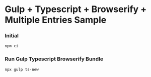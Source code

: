 # Gulp + Typescript + Browserify + Multiple Entries Sample

### Initial
```bash
npm ci 
```

### Run Gulp Typescript Browserify Bundle
```bash
npx gulp ts-new
```